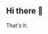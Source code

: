 ## Hi there 👋

<!--
**progrh/progrh** is a ✨ _special_ ✨ repository because its `README.md` (this file) appears on your GitHub profile.

Here are some about me:

- 🔭 I’m currently working on Cyber Security
- 🌱 I’m currently learning C and C++
- 👯 I’m looking to collaborate on ...
- 🤔 I’m looking for help with ...
- 💬 Ask me about ...
- 📫 How to reach me: filmmaker.rh@gmail.com
- 😄 Pronouns: Call me Protik
- ⚡ Fun fact: I will be uploading my learning files here.
-->
That's It.
